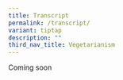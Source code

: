 ```yaml
---
title: Transcript
permalink: /transcript/
variant: tiptap
description: ""
third_nav_title: Vegetarianism
---
```

<p>Coming soon</p>